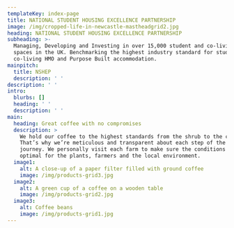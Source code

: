 ```yaml
---
templateKey: index-page
title: NATIONAL STUDENT HOUSING EXCELLENCE PARTNERSHIP
image: /img/cropped-life-in-newcastle-mastheadgrid2.jpg
heading: NATIONAL STUDENT HOUSING EXCELLENCE PARTNERSHIP
subheading: >-
  Managing, Developing and Investing in over 15,000 student and co-living bed
  spaces in the UK. Benchmarking the highest industry standard for student and
  co-living HMO and Purpose Built accommodation.
mainpitch:
  title: NSHEP
  description: ' '
description: ' '
intro:
  blurbs: []
  heading: ' '
  description: ' '
main:
  heading: Great coffee with no compromises
  description: >
    We hold our coffee to the highest standards from the shrub to the cup.
    That’s why we’re meticulous and transparent about each step of the coffee’s
    journey. We personally visit each farm to make sure the conditions are
    optimal for the plants, farmers and the local environment.
  image1:
    alt: A close-up of a paper filter filled with ground coffee
    image: /img/products-grid3.jpg
  image2:
    alt: A green cup of a coffee on a wooden table
    image: /img/products-grid2.jpg
  image3:
    alt: Coffee beans
    image: /img/products-grid1.jpg
---
```


